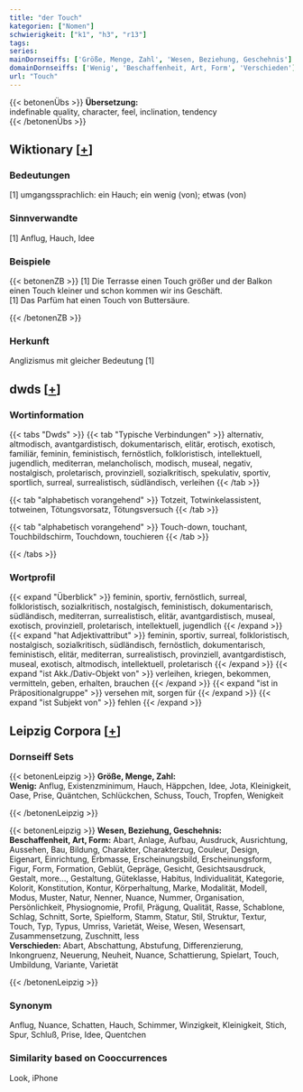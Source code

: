 ```yaml
---
title: "der Touch"
kategorien: ["Nomen"]
schwierigkeit: ["k1", "h3", "r13"]
tags:
series:
mainDornseiffs: ['Größe, Menge, Zahl', 'Wesen, Beziehung, Geschehnis']
domainDornseiffs: ['Wenig', 'Beschaffenheit, Art, Form', 'Verschieden']
url: "Touch"
---
```


{{< betonenÜbs >}}
**Übersetzung:**  
indefinable quality, character, feel, inclination, tendency  
{{< /betonenÜbs >}}

## Wiktionary [[+](https://de.wiktionary.org/wiki/Touch)]

### Bedeutungen
[1] umgangssprachlich: ein Hauch; ein wenig (von); etwas (von)  

### Sinnverwandte
[1] Anflug, Hauch, Idee  

### Beispiele
{{< betonenZB >}}
[1] Die Terrasse einen Touch größer und der Balkon einen Touch kleiner und schon kommen wir ins Geschäft.  
[1] Das Parfüm hat einen Touch von Buttersäure.  

{{< /betonenZB >}}
### Herkunft
Anglizismus mit gleicher Bedeutung [1]  



## dwds [[+](https://www.dwds.de/wb/Touch)]

### Wortinformation
{{< tabs "Dwds" >}}
{{< tab "Typische Verbindungen" >}}
alternativ, altmodisch, avantgardistisch, dokumentarisch, elitär, erotisch, exotisch, familiär, feminin, feministisch, fernöstlich, folkloristisch, intellektuell, jugendlich, mediterran, melancholisch, modisch, museal, negativ, nostalgisch, proletarisch, provinziell, sozialkritisch, spekulativ, sportiv, sportlich, surreal, surrealistisch, südländisch, verleihen
{{< /tab >}}

{{< tab "alphabetisch vorangehend" >}}
Totzeit, Totwinkelassistent, totweinen, Tötungsvorsatz, Tötungsversuch
{{< /tab >}}

{{< tab "alphabetisch vorangehend" >}}
Touch-down, touchant, Touchbildschirm, Touchdown, touchieren
{{< /tab >}}

{{< /tabs >}}

### Wortprofil
{{< expand "Überblick" >}} feminin, sportiv, fernöstlich, surreal, folkloristisch, sozialkritisch, nostalgisch, feministisch, dokumentarisch, südländisch, mediterran, surrealistisch, elitär, avantgardistisch, museal, exotisch, provinziell, proletarisch, intellektuell, jugendlich {{< /expand >}}
{{< expand "hat Adjektivattribut" >}} feminin, sportiv, surreal, folkloristisch, nostalgisch, sozialkritisch, südländisch, fernöstlich, dokumentarisch, feministisch, elitär, mediterran, surrealistisch, provinziell, avantgardistisch, museal, exotisch, altmodisch, intellektuell, proletarisch {{< /expand >}}
{{< expand "ist Akk./Dativ-Objekt von" >}} verleihen, kriegen, bekommen, vermitteln, geben, erhalten, brauchen {{< /expand >}}
{{< expand "ist in Präpositionalgruppe" >}} versehen mit, sorgen für {{< /expand >}}
{{< expand "ist Subjekt von" >}} fehlen {{< /expand >}}

## Leipzig Corpora [[+](https://corpora.uni-leipzig.de/en/res?word=Touch&corpusId=deu_newscrawl-public_2018)]

### Dornseiff Sets
{{< betonenLeipzig >}}
**Größe, Menge, Zahl:**  
**Wenig:** Anflug, Existenzminimum, Hauch, Häppchen, Idee, Jota, Kleinigkeit, Oase, Prise, Quäntchen, Schlückchen, Schuss, Touch, Tropfen, Wenigkeit  

{{< /betonenLeipzig >}}


{{< betonenLeipzig >}}
**Wesen, Beziehung, Geschehnis:**  
**Beschaffenheit, Art, Form:** Abart, Anlage, Aufbau, Ausdruck, Ausrichtung, Aussehen, Bau, Bildung, Charakter, Charakterzug, Couleur, Design, Eigenart, Einrichtung, Erbmasse, Erscheinungsbild, Erscheinungsform, Figur, Form, Formation, Geblüt, Gepräge, Gesicht, Gesichtsausdruck, Gestalt, more..., Gestaltung, Güteklasse, Habitus, Individualität, Kategorie, Kolorit, Konstitution, Kontur, Körperhaltung, Marke, Modalität, Modell, Modus, Muster, Natur, Nenner, Nuance, Nummer, Organisation, Persönlichkeit, Physiognomie, Profil, Prägung, Qualität, Rasse, Schablone, Schlag, Schnitt, Sorte, Spielform, Stamm, Statur, Stil, Struktur, Textur, Touch, Typ, Typus, Umriss, Varietät, Weise, Wesen, Wesensart, Zusammensetzung, Zuschnitt, less  
**Verschieden:** Abart, Abschattung, Abstufung, Differenzierung, Inkongruenz, Neuerung, Neuheit, Nuance, Schattierung, Spielart, Touch, Umbildung, Variante, Varietät  

{{< /betonenLeipzig >}}

### Synonym
Anflug, Nuance, Schatten, Hauch, Schimmer, Winzigkeit, Kleinigkeit, Stich, Spur, Schluß, Prise, Idee, Quentchen


### Similarity based on Cooccurrences
Look, iPhone

